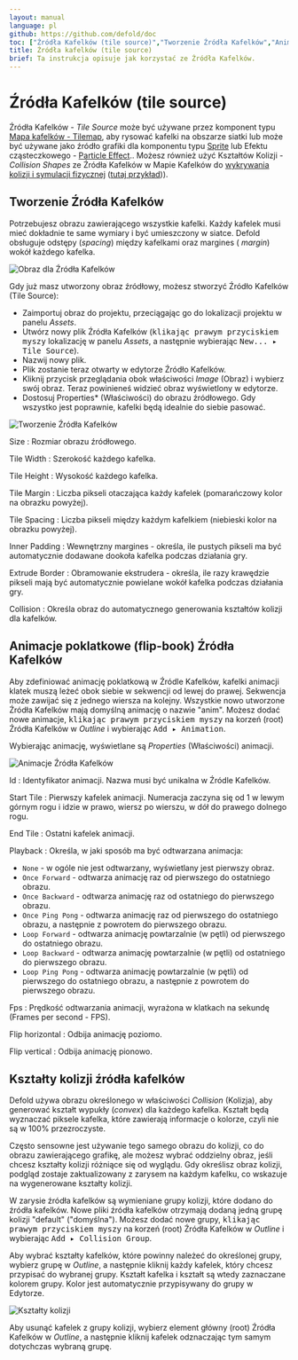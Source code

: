 ```yaml
---
layout: manual
language: pl
github: https://github.com/defold/doc
toc: ["Źródła Kafelków (tile source)","Tworzenie Źródła Kafelków","Animacje poklatkowe (flip-book) Źródła Kafelków","Kształty kolizji źródła kafelków"]
title: Źródła kafelków (tile source)
brief: Ta instrukcja opisuje jak korzystać ze Źródła Kafelków.
---
```


# Źródła Kafelków (tile source)

Źródła Kafelków - *Tile Source* może być używane przez komponent typu [Mapa kafelków - Tilemap](/pl/manuals/tilemap), aby rysować kafelki na obszarze siatki lub może być używane jako źródło grafiki dla komponentu typu [Sprite](/pl/manuals/sprite) lub Efektu cząsteczkowego - [Particle Effect](/pl/manuals/particlefx).. Możesz również użyć Kształtów Kolizji - *Collision Shapes* ze Źródła Kafelków w Mapie Kafelków do [wykrywania kolizji i symulacji fizycznej](/pl/manuals/physics) ([tutaj przykład](/examples/tilemap/collisions/))).

## Tworzenie Źródła Kafelków

Potrzebujesz obrazu zawierającego wszystkie kafelki. Każdy kafelek musi mieć dokładnie te same wymiary i być umieszczony w siatce. Defold obsługuje odstępy (_spacing_) między kafelkami oraz margines ( _margin_) wokół każdego kafelka.

![Obraz dla Źródła Kafelków](/manuals/images/tilemap/small_map.png)

Gdy już masz utworzony obraz źródłowy, możesz stworzyć Źródło Kafelków (Tile Source):

- Zaimportuj obraz do projektu, przeciągając go do lokalizacji projektu w panelu *Assets*.
- Utwórz nowy plik Źródła Kafelków (<kbd>klikając prawym przyciskiem myszy</kbd> lokalizację w panelu *Assets*, a następnie wybierając <kbd>New... ▸ Tile Source</kbd>).
- Nazwij nowy plik.
- Plik zostanie teraz otwarty w edytorze Źródło Kafelków.
- Kliknij przycisk przeglądania obok właściwości *Image* (Obraz) i wybierz swój obraz. Teraz powinieneś widzieć obraz wyświetlony w edytorze.
- Dostosuj Properties* (Właściwości) do obrazu źródłowego. Gdy wszystko jest poprawnie, kafelki będą idealnie do siebie pasować.

![Tworzenie Źródła Kafelków](/manuals/images/tilemap/tilesource.png)

Size
: Rozmiar obrazu źródłowego.

Tile Width
: Szerokość każdego kafelka.

Tile Height
: Wysokość każdego kafelka.

Tile Margin
: Liczba pikseli otaczająca każdy kafelek (pomarańczowy kolor na obrazku powyżej).

Tile Spacing
: Liczba pikseli między każdym kafelkiem (niebieski kolor na obrazku powyżej).

Inner Padding
: Wewnętrzny margines - określa, ile pustych pikseli ma być automatycznie dodawane dookoła kafelka podczas działania gry.

Extrude Border
: Obramowanie ekstrudera - określa, ile razy krawędzie pikseli mają być automatycznie powielane wokół kafelka podczas działania gry.

Collision
: Określa obraz do automatycznego generowania kształtów kolizji dla kafelków.

## Animacje poklatkowe (flip-book) Źródła Kafelków

Aby zdefiniować animację poklatkową w Źródle Kafelków, kafelki animacji klatek muszą leżeć obok siebie w sekwencji od lewej do prawej. Sekwencja może zawijać się z jednego wiersza na kolejny. Wszystkie nowo utworzone Źródła Kafelków mają domyślną animację o nazwie "anim". Możesz dodać nowe animacje, <kbd>klikając prawym przyciskiem myszy</kbd> na korzeń (root) Źródła Kafelków w *Outline* i wybierając <kbd>Add ▸ Animation</kbd>.

Wybierając animację, wyświetlane są *Properties* (Właściwości) animacji.

![Animacje Źródła Kafelków](/manuals/images/tilemap/animation.png)

Id
: Identyfikator animacji. Nazwa musi być unikalna w Źródle Kafelków.

Start Tile
: Pierwszy kafelek animacji. Numeracja zaczyna się od 1 w lewym górnym rogu i idzie w prawo, wiersz po wierszu, w dół do prawego dolnego rogu.

End Tile
: Ostatni kafelek animacji.

Playback
: Określa, w jaki sposób ma być odtwarzana animacja:

  - `None` - w ogóle nie jest odtwarzany, wyświetlany jest pierwszy obraz.
  - `Once Forward` - odtwarza animację raz od pierwszego do ostatniego obrazu.
  - `Once Backward` - odtwarza animację raz od ostatniego do pierwszego obrazu.
  - `Once Ping Pong` - odtwarza animację raz od pierwszego do ostatniego obrazu, a następnie z powrotem do pierwszego obrazu.
  - `Loop Forward` - odtwarza animację powtarzalnie (w pętli) od pierwszego do ostatniego obrazu.
  - `Loop Backward` - odtwarza animację powtarzalnie (w pętli) od ostatniego do pierwszego obrazu.
  - `Loop Ping Pong` - odtwarza animację powtarzalnie (w pętli) od pierwszego do ostatniego obrazu, a następnie z powrotem do pierwszego obrazu.

Fps
: Prędkość odtwarzania animacji, wyrażona w klatkach na sekundę (Frames per second - FPS).

Flip horizontal
: Odbija animację poziomo.

Flip vertical
: Odbija animację pionowo.

## Kształty kolizji źródła kafelków

Defold używa obrazu określonego w właściwości *Collision* (Kolizja), aby generować kształt wypukły (_convex_) dla każdego kafelka. Kształt będą wyznaczać piksele kafelka, które zawierają informacje o kolorze, czyli nie są w 100% przezroczyste.

Często sensowne jest używanie tego samego obrazu do kolizji, co do obrazu zawierającego grafikę, ale możesz wybrać oddzielny obraz, jeśli chcesz kształty kolizji różniące się od wyglądu. Gdy określisz obraz kolizji, podgląd zostaje zaktualizowany z zarysem na każdym kafelku, co wskazuje na wygenerowane kształty kolizji.

W zarysie źródła kafelków są wymieniane grupy kolizji, które dodano do źródła kafelków. Nowe pliki źródła kafelków otrzymają dodaną jedną grupę kolizji "default" ("domyślna"). Możesz dodać nowe grupy, <kbd>klikając prawym przyciskiem myszy</kbd> na korzeń (root) Źródła Kafelków w *Outline* i wybierając <kbd>Add ▸ Collision Group</kbd>.

Aby wybrać kształty kafelków, które powinny należeć do określonej grupy, wybierz grupę w *Outline*, a następnie kliknij każdy kafelek, który chcesz przypisać do wybranej grupy. Kształt kafelka i kształt są wtedy zaznaczane kolorem grupy. Kolor jest automatycznie przypisywany do grupy w Edytorze.

![Kształty kolizji](/manuals/images/tilemap/collision.png)

Aby usunąć kafelek z grupy kolizji, wybierz element główny (root) Źródła Kafelków w *Outline*, a następnie kliknij kafelek odznaczając tym samym dotychczas wybraną grupę.
